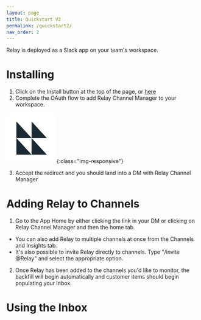 ```yaml
---
layout: page
title: Quickstart V2
permalink: /quickstart2/
nav_order: 2
---
```


Relay is deployed as a Slack app on your team's workspace.

# Installing

1. Click on the Install button at the top of the page, or [here](https://app.relay.fyi/slack/install)
2. Complete the OAuth flow to add Relay Channel Manager to your workspace.

![test](/assets/images/relay.png){:class="img-responsive"}

3. Accept the redirect and you should land into a DM with Relay Channel Manager

# Adding Relay to Channels
1. Go to the App Home by either clicking the link in your DM or clicking on Relay Channel Manager and then the home tab.
* You can also add Relay to multiple channels at once from the Channels and Insights tab.
* It's also possible to invite Relay directly to channels. Type "/invite @Relay" and select the appropriate option.

2. Once Relay has been added to the channels you'd like to monitor, the backfill will begin automatically and customer items should begin populating your Inbox.

# Using the Inbox



